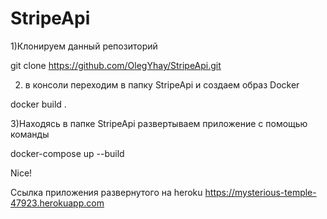 # StripeApi
1)Клонируем данный репозиторий 

  git clone https://github.com/OlegYhay/StripeApi.git
  
2) в консоли переходим в папку StripeApi и создаем образ Docker 

  docker build .
  
3)Находясь в папке StripeApi развертываем приложение с помощью команды

  docker-compose up --build
  
  
Nice!

Ссылка приложения развернутого на heroku
https://mysterious-temple-47923.herokuapp.com
